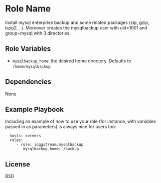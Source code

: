 Role Name
=========

Install mysql enterprise backup and some related packages (zip, gzip, bzip2, ..). Moreover creates the mysqlbackup user with uid=1001 and group=mysql with 3 directories.

Role Variables
--------------

- `mysqlbackup_home`: the desired home directory. Defaults to `/home/mysqlbackup`

Dependencies
------------

None

Example Playbook
----------------

Including an example of how to use your role (for instance, with variables passed in as parameters) is always nice for users too:

    - hosts: servers
      roles:
         - role: ioggstream.mysqlbackup
            mysqlbackup_home: /backup

License
-------

BSD

